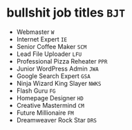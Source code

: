 # bullshit job titles `BJT`

* Webmaster `W`
* Internet Expert `IE`
* Senior Coffee Maker `SCM`
* Lead File Uploader `LFU`
* Professional Pizza Reheater `PPR`
* Junior WordPress Admin `JWA`
* Google Search Expert `GSA`
* Ninja Wizard King Slayer `NWKS`
* Flash Guru `FG`
* Homepage Designer `HD`
* Creative Mastermind `CM`
* Future Millionaire `FM`
* Dreamweaver Rock Star `DRS`

